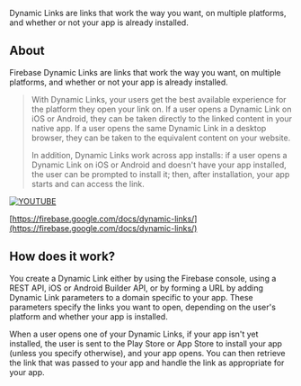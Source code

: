 
Dynamic Links are links that work the way you want, on multiple platforms, and whether or not your app is already installed.

## About 

Firebase Dynamic Links are links that work the way you want, on multiple platforms, and whether or not your app is already installed.

>
> With Dynamic Links, your users get the best available experience for the platform they open your link on. 
> If a user opens a Dynamic Link on iOS or Android, they can be taken directly to the linked content in your 
> native app. If a user opens the same Dynamic Link in a desktop browser, they can be taken to the equivalent 
> content on your website.
>
> In addition, Dynamic Links work across app installs: if a user opens a Dynamic Link on iOS or Android and 
> doesn't have your app installed, the user can be prompted to install it; then, after installation, your app 
> starts and can access the link.
>

[![YOUTUBE](https://img.youtube.com/vi/LvY1JMcrPF8/0.jpg)](https://www.youtube.com/watch?v=LvY1JMcrPF8)

[https://firebase.google.com/docs/dynamic-links/](https://firebase.google.com/docs/dynamic-links/)


## How does it work?

You create a Dynamic Link either by using the Firebase console, using a REST API, iOS or Android Builder API, 
or by forming a URL by adding Dynamic Link parameters to a domain specific to your app. These parameters specify 
the links you want to open, depending on the user's platform and whether your app is installed.

When a user opens one of your Dynamic Links, if your app isn't yet installed, the user is sent to the Play Store 
or App Store to install your app (unless you specify otherwise), and your app opens. You can then retrieve the 
link that was passed to your app and handle the link as appropriate for your app.


